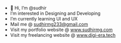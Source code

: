 - 👋 Hi, I’m @sudhir
- I’m interested in Designing and Developing
- I’m currently learning UI and UX
- Mail me @ sudhirmg233@gmail.com
- Visit my portfolio website @ www.sudhirmg.com
- Visit my freelancing website @ www.digi-era.tech

